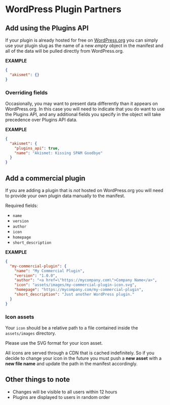 # WordPress Plugin Partners

## Add using the Plugins API

If your plugin is already hosted for free on <a href="https://wordpress.org/plugins/">WordPress.org</a> you can simply use your plugin slug as the name of a new _empty_ object in the manifest and all of the data will be pulled directly from WordPress.org.

**EXAMPLE**

```json
{
  "akismet": {}
}
```

### Overriding fields

Occasionally, you may want to present data differently than it appears on WordPress.org. In this case you will need to indicate that you do want to use the Plugins API, and any additional fields you specify in the object will take precedence over Plugins API data.

**EXAMPLE**

```json
{
  "akismet": {
    "plugins_api": true,
    "name": "Akismet: Kissing SPAM Goodbye"
  }
}
```

## Add a commercial plugin

If you are adding a plugin that is _not_ hosted on WordPress.org you will need to provide your own plugin data manually to the manifest.

Required fields:

* `name`
* `version`
* `author`
* `icon`
* `homepage`
* `short_description`

**EXAMPLE**

```json
{
  "my-commercial-plugin": {
    "name": "My Commercial Plugin",
    "version": "1.0.0",
    "author": "<a href=\"https://mycompany.com\">Company Name</a>",
    "icon": "assets/images/my-commercial-plugin-icon.svg",
    "homepage": "https://mycompany.com/my-commercial-plugin",
    "short_description": "Just another WordPress plugin."
  }
}
```

### Icon assets

Your `icon` should be a relative path to a file contained inside the `assets/images` directory.

Please use the SVG format for your icon asset.

All icons are served through a CDN that is cached indefinitely. So if you decide to change your icon in the future you must push a **new asset** with a **new file name** and update the path in the manifest accordingly.

## Other things to note

* Changes will be visible to all users within 12 hours
* Plugins are displayed to users in random order
